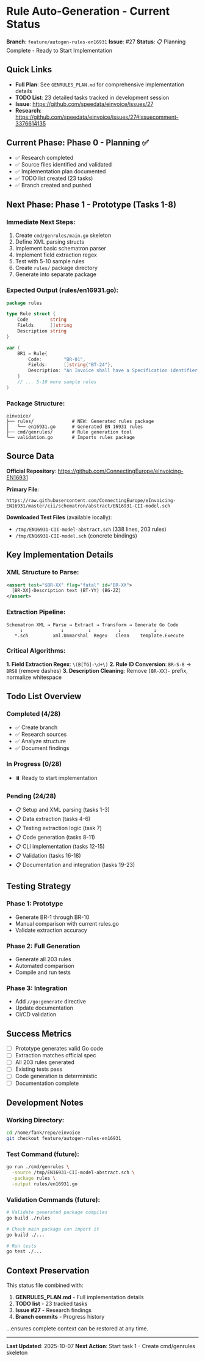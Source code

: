 # Rule Auto-Generation - Current Status

**Branch**: `feature/autogen-rules-en16931`
**Issue**: #27
**Status**: 📋 Planning Complete - Ready to Start Implementation

## Quick Links

- **Full Plan**: See `GENRULES_PLAN.md` for comprehensive implementation details
- **TODO List**: 23 detailed tasks tracked in development session
- **Issue**: https://github.com/speedata/einvoice/issues/27
- **Research**: https://github.com/speedata/einvoice/issues/27#issuecomment-3376614135

## Current Phase: Phase 0 - Planning ✅

- ✅ Research completed
- ✅ Source files identified and validated
- ✅ Implementation plan documented
- ✅ TODO list created (23 tasks)
- ✅ Branch created and pushed

## Next Phase: Phase 1 - Prototype (Tasks 1-8)

### Immediate Next Steps:
1. Create `cmd/genrules/main.go` skeleton
2. Define XML parsing structs
3. Implement basic schematron parser
4. Implement field extraction regex
5. Test with 5-10 sample rules
6. Create `rules/` package directory
7. Generate into separate package

### Expected Output (rules/en16931.go):
```go
package rules

type Rule struct {
    Code        string
    Fields      []string
    Description string
}

var (
    BR1 = Rule{
        Code:        "BR-01",
        Fields:      []string{"BT-24"},
        Description: "An Invoice shall have a Specification identifier (BT-24).",
    }
    // ... 5-10 more sample rules
)
```

### Package Structure:
```
einvoice/
├── rules/              # NEW: Generated rules package
│   └── en16931.go      # Generated EN 16931 rules
├── cmd/genrules/       # Rule generation tool
└── validation.go       # Imports rules package
```

## Source Data

**Official Repository**: https://github.com/ConnectingEurope/eInvoicing-EN16931

**Primary File**:
```
https://raw.githubusercontent.com/ConnectingEurope/eInvoicing-EN16931/master/cii/schematron/abstract/EN16931-CII-model.sch
```

**Downloaded Test Files** (available locally):
- `/tmp/EN16931-CII-model-abstract.sch` (338 lines, 203 rules)
- `/tmp/EN16931-CII-model.sch` (concrete bindings)

## Key Implementation Details

### XML Structure to Parse:
```xml
<assert test="$BR-XX" flag="fatal" id="BR-XX">
  [BR-XX]-Description text (BT-YY) (BG-ZZ)
</assert>
```

### Extraction Pipeline:
```
Schematron XML → Parse → Extract → Transform → Generate Go Code
     ↓              ↓         ↓          ↓            ↓
   *.sch         xml.Unmarshal  Regex   Clean    template.Execute
```

### Critical Algorithms:

**1. Field Extraction Regex**: `\(B[TG]-\d+\)`
**2. Rule ID Conversion**: `BR-S-8` → `BRS8` (remove dashes)
**3. Description Cleaning**: Remove `[BR-XX]-` prefix, normalize whitespace

## Todo List Overview

### Completed (4/28)
- ✅ Create branch
- ✅ Research sources
- ✅ Analyze structure
- ✅ Document findings

### In Progress (0/28)
- ⏸️ Ready to start implementation

### Pending (24/28)
- 📋 Setup and XML parsing (tasks 1-3)
- 📋 Data extraction (tasks 4-6)
- 📋 Testing extraction logic (task 7)
- 📋 Code generation (tasks 8-11)
- 📋 CLI implementation (tasks 12-15)
- 📋 Validation (tasks 16-18)
- 📋 Documentation and integration (tasks 19-23)

## Testing Strategy

### Phase 1: Prototype
- Generate BR-1 through BR-10
- Manual comparison with current rules.go
- Validate extraction accuracy

### Phase 2: Full Generation
- Generate all 203 rules
- Automated comparison
- Compile and run tests

### Phase 3: Integration
- Add `//go:generate` directive
- Update documentation
- CI/CD validation

## Success Metrics

- [ ] Prototype generates valid Go code
- [ ] Extraction matches official spec
- [ ] All 203 rules generated
- [ ] Existing tests pass
- [ ] Code generation is deterministic
- [ ] Documentation complete

## Development Notes

### Working Directory:
```bash
cd /home/fank/repo/einvoice
git checkout feature/autogen-rules-en16931
```

### Test Command (future):
```bash
go run ./cmd/genrules \
  -source /tmp/EN16931-CII-model-abstract.sch \
  -package rules \
  -output rules/en16931.go
```

### Validation Commands (future):
```bash
# Validate generated package compiles
go build ./rules

# Check main package can import it
go build ./...

# Run tests
go test ./...
```

## Context Preservation

This status file combined with:
1. **GENRULES_PLAN.md** - Full implementation details
2. **TODO list** - 23 tracked tasks
3. **Issue #27** - Research findings
4. **Branch commits** - Progress history

...ensures complete context can be restored at any time.

---

**Last Updated**: 2025-10-07
**Next Action**: Start task 1 - Create cmd/genrules skeleton
